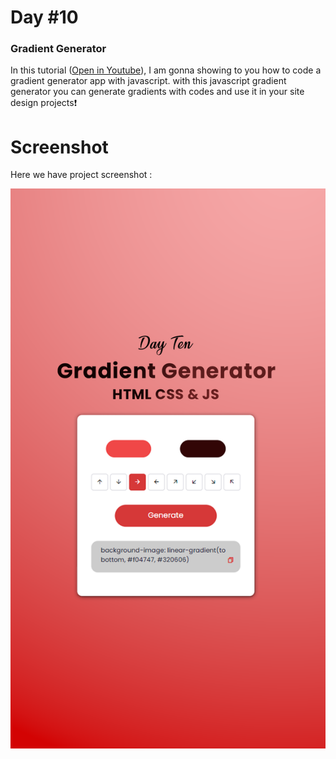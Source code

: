 # Day #10

### Gradient Generator
In this tutorial ([Open in Youtube](https://youtu.be/8S73xsmGXJk?si=UsZoixIqychsvCV2)),  I am gonna showing to you how to code a gradient generator app with javascript. with this javascript gradient generator you can generate gradients with codes and use it in your site design projects❗️

# Screenshot
Here we have project screenshot :

![screenshot](ScreenShot.png)